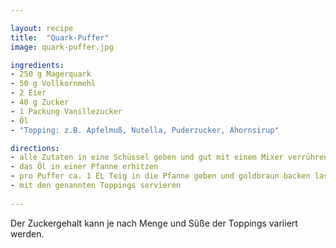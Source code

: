 ```yaml
---

layout: recipe
title:  "Quark-Puffer"
image: quark-puffer.jpg

ingredients:
- 250 g Magerquark
- 50 g Vollkornmehl
- 2 Eier
- 40 g Zucker
- 1 Packung Vanillezucker
- Öl
- "Topping: z.B. Apfelmuß, Nutella, Puderzucker, Ahornsirup"

directions:
- alle Zutaten in eine Schüssel geben und gut mit einem Mixer verrühren
- das Öl in einer Pfanne erhitzen 
- pro Puffer ca. 1 EL Teig in die Pfanne geben und goldbraun backen lassen
- mit den genannten Toppings servieren
  
---
```


Der Zuckergehalt kann je nach Menge und Süße der Toppings variiert werden.